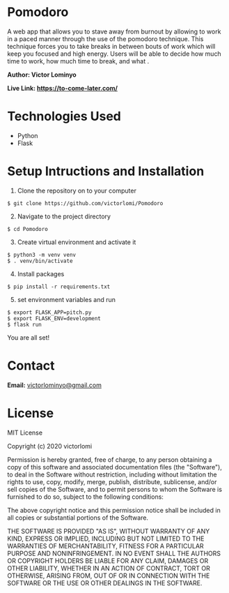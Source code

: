 # Pomodoro
A web app that allows you to stave away from burnout by allowing to work in a paced manner through the use of the pomodoro technique. This technique forces you to take breaks in between bouts of work which will keep you focused and high energy. Users will be able to decide how much time to work, how much time to break, and what .

**Author: Victor Lominyo**

**Live Link: https://to-come-later.com/**


Technologies Used
=
- Python 
- Flask


Setup Intructions and Installation
=
1. Clone the repository on to your computer

```
$ git clone https://github.com/victorlomi/Pomodoro
```

2. Navigate to the project directory 

```
$ cd Pomodoro
```

3. Create virtual environment and activate it

```
$ python3 -m venv venv
$ . venv/bin/activate
``` 

4. Install packages

```
$ pip install -r requirements.txt
```

5. set environment variables and run

```
$ export FLASK_APP=pitch.py
$ export FLASK_ENV=development
$ flask run
```

You are all set!

Contact
=
**Email:** victorlominyo@gmail.com

License
=
MIT License

Copyright (c) 2020 victorlomi

Permission is hereby granted, free of charge, to any person obtaining a copy
of this software and associated documentation files (the "Software"), to deal
in the Software without restriction, including without limitation the rights
to use, copy, modify, merge, publish, distribute, sublicense, and/or sell
copies of the Software, and to permit persons to whom the Software is
furnished to do so, subject to the following conditions:

The above copyright notice and this permission notice shall be included in all
copies or substantial portions of the Software.

THE SOFTWARE IS PROVIDED "AS IS", WITHOUT WARRANTY OF ANY KIND, EXPRESS OR
IMPLIED, INCLUDING BUT NOT LIMITED TO THE WARRANTIES OF MERCHANTABILITY,
FITNESS FOR A PARTICULAR PURPOSE AND NONINFRINGEMENT. IN NO EVENT SHALL THE
AUTHORS OR COPYRIGHT HOLDERS BE LIABLE FOR ANY CLAIM, DAMAGES OR OTHER
LIABILITY, WHETHER IN AN ACTION OF CONTRACT, TORT OR OTHERWISE, ARISING FROM,
OUT OF OR IN CONNECTION WITH THE SOFTWARE OR THE USE OR OTHER DEALINGS IN THE
SOFTWARE.